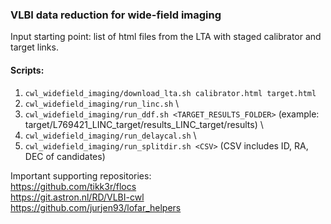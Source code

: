 ### VLBI data reduction for wide-field imaging

Input starting point: list of html files from the LTA with staged calibrator and target links.

#### Scripts:

1) ```cwl_widefield_imaging/download_lta.sh calibrator.html target.html```
2) ```cwl_widefield_imaging/run_linc.sh``` \
3) ```cwl_widefield_imaging/run_ddf.sh <TARGET_RESULTS_FOLDER>``` (example: target/L769421_LINC_target/results_LINC_target/results) \
4) ```cwl_widefield_imaging/run_delaycal.sh``` \
5) ```cwl_widefield_imaging/run_splitdir.sh <CSV>``` (CSV includes ID, RA, DEC of candidates)

Important supporting repositories: \
https://github.com/tikk3r/flocs \
https://git.astron.nl/RD/VLBI-cwl \
https://github.com/jurjen93/lofar_helpers